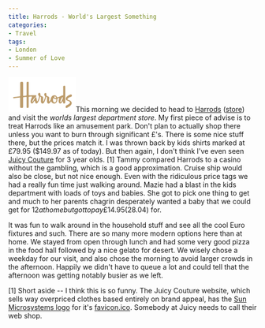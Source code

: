 ```yaml
---
title: Harrods - World's Largest Something
categories:
- Travel
tags:
- London
- Summer of Love
---
```


![harrods-logo-gold.gif](/assets/posts/2008/harrods-logo-gold.gif)This morning we decided to head to [Harrods](http://en.wikipedia.org/wiki/Harrods) ([store](http://www.harrods.com/harrodsstore/)) and visit the _worlds largest department store_. My first piece of advise is to treat Harrods like an amusement park. Don't plan to actually shop there unless you want to burn through significant £'s. There is some nice stuff there, but the prices match it. I was thrown back by kids shirts marked at £79.95 ($149.97 as of today). But then again, I don't think I've even seen [Juicy Couture](http://www.juicycouture.com/) for 3 year olds. [1] Tammy compared Harrods to a casino without the gambling, which is a good approximation. Cruise ship would also be close, but not nice enough.
Even with the ridiculous price tags we had a really fun time just walking around. Mazie had a blast in the kids department with loads of toys and babies. She got to pick one thing to get and much to her parents chagrin desperately wanted a baby that we could get for $12 at home but got to pay £14.95 ($28.04) for.

It was fun to walk around in the household stuff and see all the cool Euro fixtures and such. There are so many more modern options here than at home. We stayed from open through lunch and had some very good pizza in the food hall followed by a nice gelato for desert. We wisely chose a weekday for our visit, and also chose the morning to avoid larger crowds in the afternoon. Happily we didn't have to queue a lot and could tell that the afternoon was getting notably busier as we left.

[1] Short aside -- I think this is so funny. The Juicy Couture website, which sells way overpriced clothes based entirely on brand appeal, has the [Sun Microsystems logo](http://en.wikipedia.org/wiki/Sun_Microsystems) for it's [favicon.ico](http://www.juicycouture.com/favicon.ico). <snicker/> Somebody at Juicy needs to call their web shop.
